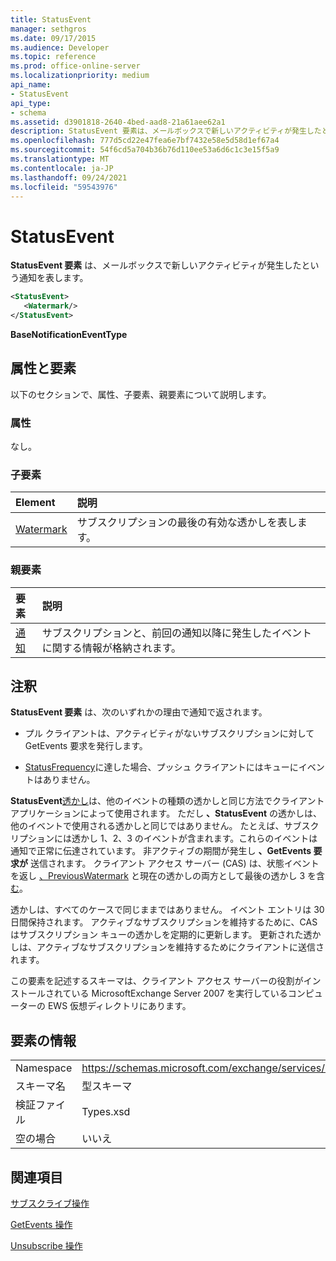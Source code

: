 ```yaml
---
title: StatusEvent
manager: sethgros
ms.date: 09/17/2015
ms.audience: Developer
ms.topic: reference
ms.prod: office-online-server
ms.localizationpriority: medium
api_name:
- StatusEvent
api_type:
- schema
ms.assetid: d3901818-2640-4bed-aad8-21a61aee62a1
description: StatusEvent 要素は、メールボックスで新しいアクティビティが発生したという通知を表します。
ms.openlocfilehash: 777d5cd22e47fea6e7bf7432e58e5d58d1ef67a4
ms.sourcegitcommit: 54f6cd5a704b36b76d110ee53a6d6c1c3e15f5a9
ms.translationtype: MT
ms.contentlocale: ja-JP
ms.lasthandoff: 09/24/2021
ms.locfileid: "59543976"
---
```

# <a name="statusevent"></a>StatusEvent

**StatusEvent 要素** は、メールボックスで新しいアクティビティが発生したという通知を表します。 
  
```xml
<StatusEvent>
   <Watermark/>
</StatusEvent>
```

 **BaseNotificationEventType**
## <a name="attributes-and-elements"></a>属性と要素

以下のセクションで、属性、子要素、親要素について説明します。
  
### <a name="attributes"></a>属性

なし。
  
### <a name="child-elements"></a>子要素

|**Element**|**説明**|
|:-----|:-----|
|[Watermark](watermark.md) <br/> |サブスクリプションの最後の有効な透かしを表します。  <br/> |
   
### <a name="parent-elements"></a>親要素

|**要素**|**説明**|
|:-----|:-----|
|[通知](notification-ex15websvcsotherref.md) <br/> |サブスクリプションと、前回の通知以降に発生したイベントに関する情報が格納されます。  <br/> |
   
## <a name="remarks"></a>注釈

**StatusEvent 要素** は、次のいずれかの理由で通知で返されます。 
  
- プル クライアントは、アクティビティがないサブスクリプションに対して GetEvents 要求を発行します。
    
- [StatusFrequency](statusfrequency.md)に達した場合、プッシュ クライアントにはキューにイベントはありません。 
    
**StatusEvent**[透かし](watermark.md)は、他のイベントの種類の透かしと同じ方法でクライアント アプリケーションによって使用されます。 ただし **、StatusEvent** の透かしは、他のイベントで使用される透かしと同じではありません。 たとえば、サブスクリプションには透かし 1、2、3 のイベントが含まれます。これらのイベントは通知で正常に伝達されています。 非アクティブの期間が発生し **、GetEvents 要求が** 送信されます。 クライアント アクセス サーバー (CAS) は、状態イベントを返し [、PreviousWatermark](previouswatermark.md) と現在の透かしの両方として最後の透かし 3 を含 [む](watermark.md)。
  
透かしは、すべてのケースで同じままではありません。 イベント エントリは 30 日間保持されます。 アクティブなサブスクリプションを維持するために、CAS はサブスクリプション キューの透かしを定期的に更新します。 更新された透かしは、アクティブなサブスクリプションを維持するためにクライアントに送信されます。
  
この要素を記述するスキーマは、クライアント アクセス サーバーの役割がインストールされている MicrosoftExchange Server 2007 を実行しているコンピューターの EWS 仮想ディレクトリにあります。
  
## <a name="element-information"></a>要素の情報

|||
|:-----|:-----|
|Namespace  <br/> |https://schemas.microsoft.com/exchange/services/2006/types  <br/> |
|スキーマ名  <br/> |型スキーマ  <br/> |
|検証ファイル  <br/> |Types.xsd  <br/> |
|空の場合  <br/> |いいえ  <br/> |
   
## <a name="see-also"></a>関連項目



[サブスクライブ操作](subscribe-operation.md)
  
[GetEvents 操作](getevents-operation.md)
  
[Unsubscribe 操作](unsubscribe-operation.md)

